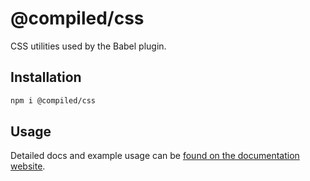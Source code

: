 # @compiled/css

CSS utilities used by the Babel plugin.

## Installation

```bash
npm i @compiled/css
```

## Usage

Detailed docs and example usage can be [found on the documentation website](https://compiledcssinjs.com/docs/pkg-css).
